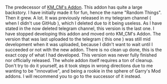 The predecessor of [KM_CM's Addon](https://github.com/GarrysMod-KM_CMs_Addon). This addon has quite a large backstory. I have initially made it for fun, hence the name "Random Things". Then it grew. A lot. It was previously released in my telegram channel ( when I didn't use GitHub ), which I deleted due to it being useless. As I have stated in the now deleted telegram channel, this version is the last one. I have stopped developing this addon and moved onto KM_CM's Addon. The version that was last uploaded to the telegram ( this one ) was still mid development when it was uploaded, because I didn't want to wait until I succeeded or not with the new addon. There is no clean up done, this is the exact copy of what I had developed. This version was never fully finished nor officially released. The whole addon itself requires a ton of cleanup. Don't try to do it yourself, as it took steps in wrong directions due to me wanting to be "innovative", and being a rookie in the sphere of Garry's Mod addons. I will recommend you to go to the successor of it instead.
